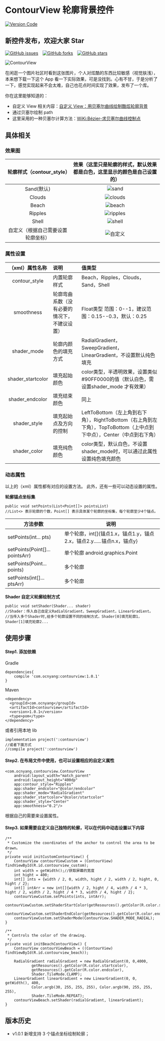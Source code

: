 # ContourView 轮廓背景控件

[![Version Code](https://img.shields.io/badge/Version%20Code-1.0.1-brightgreen.svg)](https://jcenter.bintray.com/com/ocnyang/)  

## 新控件发布，欢迎大家 Star

[![GitHub issues](https://img.shields.io/github/issues/OCNYang/ContourView.svg)](https://github.com/OCNYang/ContourView/issues)&ensp;&ensp;[![GitHub forks](https://img.shields.io/github/forks/OCNYang/ContourView.svg)](https://github.com/OCNYang/ContourView/network)&ensp;&ensp;[![GitHub stars](https://img.shields.io/github/stars/OCNYang/ContourView.svg)](https://github.com/OCNYang/ContourView/stargazers)  

![ContourView](http://img.shedoor.net/github/contourview/reference.png)

在闲逛一个图片社区时看到这张图片，个人对炫酷的东西比较敏感（视觉肤浅），本来想下载一下这个 App 看一下实际效果，可是没找到。心有不甘，于是分析了一下，感觉实现起来不会太难，自己也花点时间实现了效果，发布了一个库。

你在这里能够知道的：

* 自定义 View 相关内容：[自定义 View：用贝塞尔曲线绘制酷炫轮廓背景](http://www.jianshu.com/p/1fe0f8f0cdfa)  
* 通过贝塞尔绘制 path
* 这里采用的一种贝塞尔计算方法：[WiKi:Bézier-求贝塞尔曲线控制点](https://github.com/OCNYang/ContourView/wiki/B%C3%A9zier-%E6%B1%82%E8%B4%9D%E5%A1%9E%E5%B0%94%E6%9B%B2%E7%BA%BF%E6%8E%A7%E5%88%B6%E7%82%B9)

## 具体相关

### 效果图

| 轮廓样式（contour_style） | 效果（这里只是轮廓的样式，默认效果都是白色，这里显示的颜色是自己设置的） |
|:----:|:----:|
| Sand(默认) | ![sand](http://img.shedoor.net/github/contourview/sand.png?imageView2/2/w/400) |
| Clouds | ![clouds](http://img.shedoor.net/github/contourview/clouds.png?imageView2/2/w/400) |
| Beach | ![beach](http://img.shedoor.net/github/contourview/beach.png?imageView2/2/w/400) |
| Ripples | ![ripples](http://img.shedoor.net/github/contourview/ripples.png?imageView2/2/w/400) |
| Shell | ![shell](http://img.shedoor.net/github/contourview/shell.png?imageView2/2/w/400) |
| 自定义（根据自己需要设置轮廓坐标） | ![自定义](http://img.shedoor.net/github/contourview/custom.jpg?imageView2/2/w/400) |

### 属性设置

| （xml）属性名称 | 说明 | 值类型 |
|:----:|:----|:----|
| contour_style | 内置轮廓样式 | Beach，Ripples，Clouds，Sand，Shell |
| smoothness | 轮廓弯曲系数（没有必要的情况下，不建议设置） | Float类型 范围：0--1，建议范围：0.15--0.3，默认：0.25 |
| shader_mode | 轮廓内颜色的填充方式 | RadialGradient，SweepGradient，LinearGradient，不设置默认纯色填充 |
| shader_startcolor | 填充起始颜色 | color类型，半透明效果，设置类似#90FF0000的值（默认白色，需设置shader_mode 才有效果） |
| shader_endcolor | 填充结束颜色 | 同上 |
| shader_style | 填充起始点及方向的控制 | LeftToBottom（左上角到右下角），RightToBottom（右上角到左下角），TopToBottom（上中点到下中点），Center（中点到右下角） |
| shader_color | 填充纯色颜色 | color类型，默认白色，不设置shader_mode时，可以通过此属性设置纯色填充颜色 |

### 动态属性

以上的（xml）属性都有对应的设置方法。
此外，还有一些可以动态设置的属性。

**轮廓锚点坐标集**

	public void setPoints(List<Point[]> pointsList)
	//List<> 表示轮廓的个数，Point[] 表示具体某个轮廓的坐标集，每个轮廓至少4个锚点。

| 方法参数 | 说明 |
|---------|------|
| setPoints(int... pts) | 单个轮廓，int[]{锚点1.x，锚点1.y，锚点2.x，锚点2.y......锚点n.x，锚点y} |
| setPoints(Point[]... pointsArr) | 单个轮廓 android.graphics.Point |
| setPoints(Point... points) | 多个轮廓 |
| setPoints(int[]... ptsArr) | 多个轮廓 |

**Shader 自定义轮廓绘制方式**

	public void setShader(Shader... shader)
	//Shader：传入自己自定义RadialGradient，SweepGradient，LinearGradient。
	//当传入多个Shader时,给多个轮廓设置不同的绘制方式，Shader[0]填充轮廓1，Shader[1]填充轮廓2...

## 使用步骤

#### Step1. 添加依赖
Gradle

	dependencies{
	    compile 'com.ocnyang:contourview:1.0.1'
	}

Maven

    <dependency>
      <groupId>com.ocnyang</groupId>
      <artifactId>contourview</artifactId>
      <version>1.0.1</version>
      <type>pom</type>
    </dependency>

或者引用本地 lib

	implementation project(':contourview')
	//或者下面方式
	//compile project(':contourview')

#### Step2. 在布局文件中使用，也可以设置相应的自定义属性

	<com.ocnyang.contourview.ContourView
        android:layout_width="match_parent"
        android:layout_height="400dp"
        app:contour_style="Ripples"
        app:shader_endcolor="@color/endcolor"
        app:shader_mode="RadialGradient"
        app:shader_startcolor="@color/startcolor"
        app:shader_style="Center"
        app:smoothness="0.2"/>

根据自己的需要来设置属性。

#### Step3. 如果需要自定义自己独特的轮廓，可以在代码中动态设置以下内容

    /**
     * Customize the coordinates of the anchor to control the area to be drawn。
     */
    private void initCustomContourView() {
        ContourView contourViewCustom = (ContourView) findViewById(R.id.contourview_custom);
        int width = getWidth();//获取屏幕的宽度
        int hight = 400;
        int[] ints = {width / 2, 0, width, hight / 2, width / 2, hight, 0, hight / 2};
        int[] intArr = new int[]{width / 2, hight / 4, width / 4 * 3, hight / 2, width / 2, hight / 4 * 3, width / 4, hight / 2};
        contourViewCustom.setPoints(ints, intArr);
        contourViewCustom.setShaderStartColor(getResources().getColor(R.color.startcolor));
        contourViewCustom.setShaderEndColor(getResources().getColor(R.color.endcolor));
        contourViewCustom.setShaderMode(ContourView.SHADER_MODE_RADIAL);
    }

    /**
     * Controls the color of the drawing.
     */
    private void initBeachContourView() {
        ContourView contourViewBeach = ((ContourView) findViewById(R.id.contourview_beach));

        RadialGradient radialGradient = new RadialGradient(0, 0,4000,
                getResources().getColor(R.color.startcolor),
                getResources().getColor(R.color.endcolor),
                Shader.TileMode.CLAMP);
        LinearGradient linearGradient = new LinearGradient(0, 0, getWidth(), 400,
                Color.argb(30, 255, 255, 255), Color.argb(90, 255, 255, 255),
                Shader.TileMode.REPEAT);
        contourViewBeach.setShader(radialGradient, linearGradient);
    }

## 版本历史  

* v1.0.1 新增支持 3 个锚点坐标绘制轮廓；
